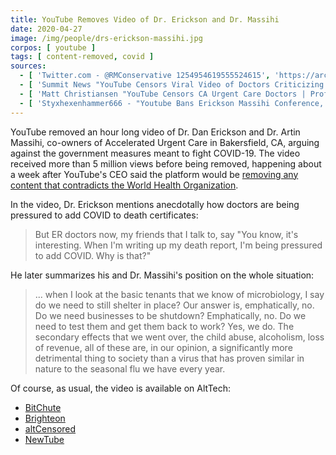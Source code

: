 ```yaml
---
title: YouTube Removes Video of Dr. Erickson and Dr. Massihi
date: 2020-04-27
image: /img/people/drs-erickson-massihi.jpg
corpos: [ youtube ]
tags: [ content-removed, covid ]
sources:
  - [ 'Twitter.com - @RMConservative 1254954619555524615', 'https://archive.vn/yPFfS' ]
  - [ 'Summit News "YouTube Censors Viral Video of Doctors Criticizing ''Stay-at-Home'' Order" by Paul Joseph Watson (28 April 2020)', 'https://archive.vn/HNKcR' ]
  - [ 'Matt Christiansen "YouTube Censors CA Urgent Care Doctors | Professional Opinion Is a Community Guidelines Violation" (29 April 2020)', 'https://www.bitchute.com/video/RCRfxQ38TXE/' ]
  - [ 'Styxhexenhammer666 - "Youtube Bans Erickson Massihi Conference, For Disagreeing with the WHO (Bitchute Exclusive)" (29 April 2020)', 'https://www.bitchute.com/video/yeZsZ1RhOpDa/' ]
---
```


YouTube removed an hour long video of Dr. Dan Erickson and Dr. Artin Massihi,
co-owners of Accelerated Urgent Care in Bakersfield, CA, arguing against the
government measures meant to fight COVID-19. The video received more than 5
million views before being removed, happening about a week after YouTube's CEO
said the platform would be [removing any content that contradicts the World Health
Organization](/e/youtube-says-contradicting-who-will-violate-guidelines/).

In the video, Dr. Erickson mentions anecdotally how doctors are being pressured
to add COVID to death certificates:
> But ER doctors now, my friends that I talk to, say "You know, it's
> interesting. When I'm writing up my death report, I'm being pressured to add
> COVID. Why is that?"

He later summarizes his and Dr. Massihi's position on the whole situation:
> ... when I look at the basic tenants that we know of microbiology, I say do
> we need to still shelter in place? Our answer is, emphatically, no. Do we
> need businesses to be shutdown? Emphatically, no. Do we need to test them and
> get them back to work? Yes, we do. The secondary effects that we went over,
> the child abuse, alcoholism, loss of revenue, all of these are, in our
> opinion, a significantly more detrimental thing to society than a virus that
> has proven similar in nature to the seasonal flu we have every year.

Of course, as usual, the video is available on AltTech:
* [BitChute](https://www.bitchute.com/video/oGVRqleTzzMi/)
* [Brighteon](https://www.brighteon.com/b8fbf12e-2b5c-4d23-bb08-34116b7edd0e)
* [altCensored](https://altcensored.com/watch?v=zgMzkMtElbI)
* [NewTube](https://newtube.app/user/anthony/GlkxUvo)
